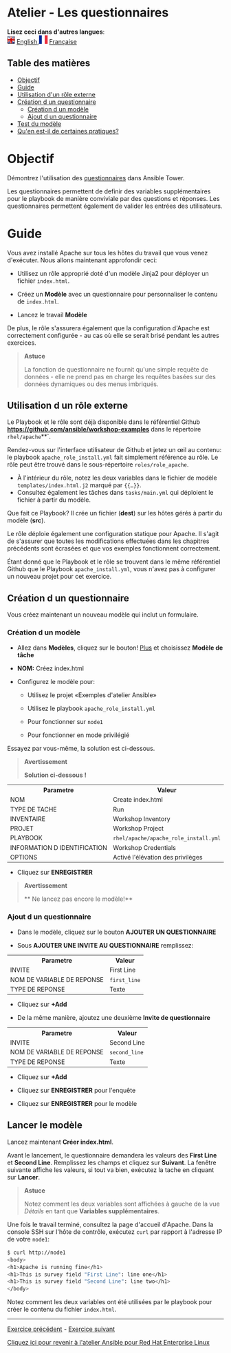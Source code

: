 # Atelier - Les questionnaires

**Lisez ceci dans d'autres langues**:
<br>![uk](../images/uk.png) [English](README.md),![france](../images/fr.png) [Française](README.fr.md)

## Table des matières

* [Objectif](#objectif)
* [Guide](#guide)
* [Utilisation d'un rôle externe](#utilisation-d-un-rôle-externe)
* [Création d un questionnaire](#création-d-un-questionnaire)
   * [Création d un modèle](#création-d-un-modèle)
   * [Ajout d un questionnaire](#ajout-d-un-questionnaire)
* [Test du modèle](#Test-du-modele)
* [Qu'en est-il de certaines pratiques?](#What-about-some-practice)

# Objectif

Démontrez l'utilisation des [questionnaires](https://docs.ansible.com/ansible-tower/latest/html/userguide/job_templates.html#surveys) dans Ansible Tower. 

Les questionnaires permettent de definir des variables supplémentaires pour le playbook de manière conviviale par des questions et réponses. Les questionnaires permettent également de valider les entrées des utilisateurs.

# Guide

Vous avez installé Apache sur tous les hôtes du travail que vous venez d'exécuter. Nous allons maintenant approfondir ceci:

- Utilisez un rôle approprié doté d'un modèle Jinja2 pour déployer un fichier `index.html`.

- Créez un **Modèle** avec un questionnaire pour personnaliser le contenu de  `index.html`.

- Lancez le travail **Modèle**

De plus, le rôle s'assurera également que la configuration d'Apache est correctement configurée - au cas où elle se serait brisé pendant les autres exercices.

> **Astuce**
>
> La fonction de questionnaire ne fournit qu'une simple requête de données - elle ne prend pas en charge les requêtes basées sur des données dynamiques ou des menus imbriqués.

## Utilisation d un rôle externe

Le Playbook et le rôle sont déjà disponible dans le référentiel Github **https://github.com/ansible/workshop-examples** dans le répertoire `rhel/apache`**`.

 Rendez-vous sur l'interface utilisateur de Github et jetez un œil au contenu: le playbook `apache_role_install.yml` fait simplement référence au rôle. Le rôle peut être trouvé dans le sous-répertoire `roles/role_apache`.

 - À l'intérieur du rôle, notez les deux variables dans le fichier de modèle `templates/index.html.j2` marqué par `{{…}}`.
 - Consultez également les tâches dans `tasks/main.yml` qui déploient le fichier à partir du modèle.

Que fait ce Playbook? Il crée un fichier (**dest**) sur les hôtes gérés à partir du modèle (**src**).

Le rôle déploie également une configuration statique pour Apache. Il s'agit de s'assurer que toutes les modifications effectuées dans les chapitres précédents sont écrasées et que vos exemples fonctionnent correctement.

Étant donné que le Playbook et le rôle se trouvent dans le même référentiel Github que le Playbook `apache_install.yml`, vous n'avez pas à configurer un nouveau projet pour cet exercice.

## Création d un questionnaire

Vous créez maintenant un nouveau modèle qui inclut un formulaire.

### Création d un modèle

- Allez dans **Modèles**, cliquez sur le bouton! [Plus](images/green_plus.png) et choisissez **Modèle de tâche**

- **NOM:** Créez index.html

- Configurez le modèle pour:

    - Utilisez le projet «Exemples d'atelier Ansible»

    - Utilisez le playbook `apache_role_install.yml`

    - Pour fonctionner sur `node1`

    - Pour fonctionner en mode privilégié

Essayez par vous-même, la solution est ci-dessous.

> **Avertissement**
>
> **Solution ci-dessous \!**

<table>
  <tr>
    <th>Parametre</th>
    <th>Valeur</th>
  </tr>
  <tr>
    <td>NOM</td>
    <td>Create index.html</td>
  </tr>
  <tr>
    <td>TYPE DE TACHE</td>
    <td>Run</td>
  </tr>
  <tr>
    <td>INVENTAIRE</td>
    <td>Workshop Inventory</td>
  </tr>
  <tr>
    <td>PROJET</td>
    <td>Workshop Project</td>
  </tr>  
  <tr>
    <td>PLAYBOOK</td>
    <td><code>rhel/apache/apache_role_install.yml</code></td>
  </tr>
  <tr>
    <td>INFORMATION D IDENTIFICATION</td>
    <td>Workshop Credentials</td>
  </tr>
  <tr>
    <td>OPTIONS</td>
    <td>Activé l'élévation des privilèges</td>
  </tr>          
</table>

- Cliquez sur **ENREGISTRER**

> **Avertissement**
>
> ** Ne lancez pas encore le modèle!**

### Ajout d un questionnaire

- Dans le modèle, cliquez sur le bouton **AJOUTER UN QUESTIONNAIRE**

- Sous **AJOUTER UNE INVITE AU QUESTIONNAIRE** remplissez:

<table>
  <tr>
    <th>Parametre</th>
    <th>Valeur</th>
  </tr>
  <tr>
    <td>INVITE</td>
    <td>First Line</td>
  </tr>
  <tr>
    <td>NOM DE VARIABLE DE REPONSE</td>
    <td><code>first_line</code></td>
  </tr>
  <tr>
    <td>TYPE DE REPONSE</td>
    <td>Texte</td>
  </tr>         
</table>

- Cliquez sur **+Add**

- De la même manière, ajoutez une deuxième **Invite de questionnaire**

<table>
  <tr>
    <th>Parametre</th>
    <th>Valeur</th>
  </tr>
  <tr>
    <td>INVITE</td>
    <td>Second Line</td>
  </tr>
  <tr>
    <td>NOM DE VARIABLE DE REPONSE</td>
    <td><code>second_line</code></td>
  </tr>
  <tr>
    <td>TYPE DE REPONSE</td>
    <td>Texte</td>
  </tr>         
</table>

- Cliquez sur **+Add**

- Cliquez sur **ENREGISTRER** pour l'enquête

- Cliquez sur **ENREGISTRER** pour le modèle

## Lancer le modèle

Lancez maintenant **Créer index.html**.

Avant le lancement, le questionnaire demandera les valeurs des **First Line** et **Second Line**. Remplissez les champs et cliquez sur **Suivant**. La fenêtre suivante affiche les valeurs, si tout va bien, exécutez la tache en cliquant sur **Lancer**.

> **Astuce**
>
> Notez comment les deux variables sont affichées à gauche de la vue *Détails* en tant que **Variables supplémentaires**.

Une fois le travail terminé, consultez la page d'accueil d'Apache. Dans la console SSH sur l'hôte de contrôle, exécutez `curl` par rapport à l'adresse IP de votre `node1`:

```bash
$ curl http://node1
<body>
<h1>Apache is running fine</h1>
<h1>This is survey field "First Line": line one</h1>
<h1>This is survey field "Second Line": line two</h1>
</body>
```
Notez comment les deux variables ont été utilisées par le playbook pour créer le contenu du fichier `index.html`.

----
[Exercice précédent](../3-projects/README.fr.md) - [Exercice suivant](../5-rbac/README.fr.md)

[Cliquez ici pour revenir à l'atelier Ansible pour Red Hat Enterprise Linux](../README.fr.md)
